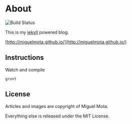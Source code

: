 # About

![Build Status](https://api.travis-ci.org/miguelmota/miguelmota.github.com.png)

This is my [jekyll](https://github.com/mojombo/jekyll/) powered blog.

[http://miguelmota.github.io/](http://miguelmota.github.io/)

## Instructions

Watch and compile

```
grunt
```

## License

Articles and images are copyright of Miguel Mota.

Everything else is released under the MIT License.
